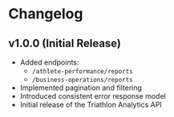 # Changelog

## v1.0.0 (Initial Release)
- Added endpoints:
  - `/athlete-performance/reports`
  - `/business-operations/reports`
- Implemented pagination and filtering
- Introduced consistent error response model
- Initial release of the Triathlon Analytics API
